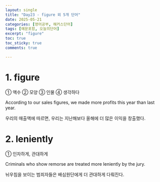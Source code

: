 ```yaml
---
layout: single
title: "Day23 - figure 외 5개 단어"
date: 2025-05-21
categories: [영어공부, 해커스단어]
tags: [예문포함, 오늘의단어]
excerpt: "figure"
toc: true
toc_sticky: true
comments: true

---
```


# 1. figure
① 액수 ② 모양 ③ 인물 ④ 생각하다

According to our sales figures, we made more profits this year than last year.

우리의 매출액에 따르면, 우리는 지난해보다 올해에 더 많은 이익을 창출했다.


# 2. leniently
① 인자하게, 관대하게

Criminals who show remorse are treated more leniently by the jury.

뉘우침을 보이는 범죄자들은 배심원단에게 더 관대하게 다뤄진다.
